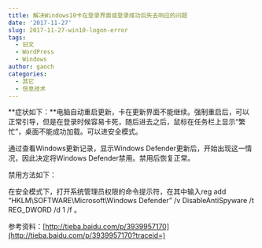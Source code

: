 ```yaml
---
title: 解决Windows10卡在登录界面或登录成功后失去响应的问题
date: '2017-11-27'
slug: 2017-11-27-win10-logon-error
tags:
  - 旧文
  - WordPress
  - Windows
author: gaoch
categories:
  - 其它
  - 信息技术
---
```



**症状如下：**电脑自动重启更新，卡在更新界面不能继续。强制重启后，可以正常引导，但是在登录时候容易卡死，随后进去之后，鼠标在任务栏上显示“繁忙”，桌面不能成功加载。可以进安全模式。

通过查看Windows更新记录，显示Windows
Defender更新后，开始出现这一情况，因此决定将Windows
Defender禁用。禁用后恢复正常。

禁用方法如下：

在安全模式下，打开系统管理员权限的命令提示符，在其中输入<span
class="lang:default decode:true crayon-inline">reg add
“HKLM\\SOFTWARE\\Microsoft\\Windows Defender” /v DisableAntiSpyware /t
REG\_DWORD /d 1 /f</span> 。

参考资料：[http://tieba.baidu.com/p/3939957170](http://tieba.baidu.com/p/3939957170?traceid=)

 
